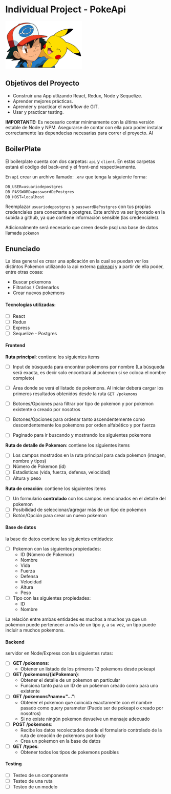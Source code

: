 

# Individual Project -  PokeApi

<p align="left">
  <img height="150" src="./pokemon.png" />
</p>

## Objetivos del Proyecto

- Construir una App utlizando React, Redux, Node y Sequelize.
- Aprender mejores prácticas.
- Aprender y practicar el workflow de GIT.
- Usar y practicar testing.





__IMPORTANTE:__ Es necesario contar minimamente con la última versión estable de Node y NPM. Asegurarse de contar con ella para poder instalar correctamente las dependecias necesarias para correr el proyecto. Al


## BoilerPlate

El boilerplate cuenta con dos carpetas: `api` y `client`. En estas carpetas estará el código del back-end y el front-end respectivamente.

En `api` crear un archivo llamado: `.env` que tenga la siguiente forma:

```
DB_USER=usuariodepostgres
DB_PASSWORD=passwordDePostgres
DB_HOST=localhost
```

Reemplazar `usuariodepostgres` y `passwordDePostgres` con tus propias credenciales para conectarte a postgres. Este archivo va ser ignorado en la subida a github, ya que contiene información sensible (las credenciales).

Adicionalmente será necesario que creen desde psql una base de datos llamada `pokemon`



## Enunciado

La idea general es crear una aplicación en la cual se puedan ver los distintos Pokemon utilizando la api externa [pokeapi](https://pokeapi.co/) y a partir de ella poder, entre otras cosas:

  - Buscar pokemons
  - Filtrarlos / Ordenarlos
  - Crear nuevos pokemons



#### Tecnologías utilizadas:

- [ ] React 
- [ ] Redux
- [ ] Express
- [ ] Sequelize - Postgres

#### Frontend

__Ruta principal__: contiene los siguientes items
- [ ] Input de búsqueda para encontrar pokemons por nombre (La búsqueda será exacta, es decir solo encontrará al pokemon si se coloca el nombre completo)
- [ ] Área donde se verá el listado de pokemons. Al iniciar deberá cargar los primeros resultados obtenidos desde la ruta `GET /pokemons` 
- [ ] Botones/Opciones para filtrar por tipo de pokemon y por pokemon existente o creado por nosotros
- [ ] Botones/Opciones para ordenar tanto ascendentemente como descendentemente los pokemons por orden alfabético y por fuerza
- [ ] Paginado para ir buscando y mostrando los siguientes pokemons


__Ruta de detalle de Pokemon__: contiene los siguientes items
- [ ] Los campos mostrados en la ruta principal para cada pokemon (imagen, nombre y tipos)
- [ ] Número de Pokemon (id)
- [ ] Estadísticas (vida, fuerza, defensa, velocidad)
- [ ] Altura y peso

__Ruta de creación__: contiene los siguientes items
- [ ] Un formulario __controlado__ con los campos mencionados en el detalle del pokemon
- [ ] Posibilidad de seleccionar/agregar más de un tipo de pokemon
- [ ] Botón/Opción para crear un nuevo pokemon

#### Base de datos


la base de datos contiene las siguientes entidades:

- [ ] Pokemon con las siguientes propiedades:
  - ID (Número de Pokemon) 
  - Nombre 
  - Vida
  - Fuerza
  - Defensa
  - Velocidad
  - Altura
  - Peso
- [ ] Tipo con las siguientes propiedades:
  - ID
  - Nombre

La relación entre ambas entidades es muchos a muchos ya que un pokemon puede pertenecer a más de un tipo y, a su vez, un tipo puede incluir a muchos pokemons.

#### Backend


servidor en Node/Express con las siguientes rutas:


- [ ] __GET /pokemons__:
  - Obtener un listado de los primeros 12 pokemons desde pokeapi
- [ ] __GET /pokemons/{idPokemon}__:
  - Obtener el detalle de un pokemon en particular
  - Funciona tanto para un ID de un pokemon creado como para uno existente
- [ ] __GET /pokemons?name="..."__:
  - Obtener el pokemon que coincida exactamente con el nombre pasado como query parameter (Puede ser de pokeapi o creado por nosotros)
  - Si no existe ningún pokemon devuelve un mensaje adecuado
- [ ] __POST /pokemons__:
  - Recibe los datos recolectados desde el formulario controlado de la ruta de creación de pokemons por body
  - Crea un pokemon en la base de datos
- [ ] __GET /types__:
  - Obtener todos los tipos de pokemons posibles


#### Testing
- [ ] Testeo de un componente
- [ ] Testeo de una ruta 
- [ ] Testeo de un modelo
